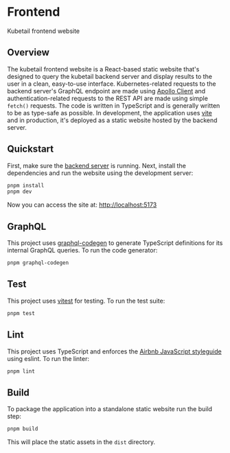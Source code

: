# Frontend

Kubetail frontend website

## Overview

The kubetail frontend website is a React-based static website that's designed to query the kubetail backend server and display results to the user in a clean, easy-to-use interface. Kubernetes-related requests to the backend server's GraphQL endpoint are made using [Apollo Client](https://www.apollographql.com/docs/react/) and authentication-related requests to the REST API are made using simple `fetch()` requests. The code is written in TypeScript and is generally written to be as type-safe as possible. In development, the application uses [vite](https://vitejs.dev/) and in production, it's deployed as a static website hosted by the backend server.

## Quickstart

First, make sure the [backend server](../backend) is running. Next, install the dependencies and run the website using the development server:

```sh
pnpm install
pnpm dev
```

Now you can access the site at:
[http://localhost:5173](http://localhost:5173)

## GraphQL

This project uses [graphql-codegen](https://the-guild.dev/graphql/codegen) to generate TypeScript definitions for its internal GraphQL queries. To run the code generator:

```sh
pnpm graphql-codegen
```

## Test

This project uses [vitest](https://vitest.dev/) for testing. To run the test suite:

```sh
pnpm test
```

## Lint

This project uses TypeScript and enforces the [Airbnb JavaScript styleguide](https://github.com/airbnb/javascript) using eslint. To run the linter:

```sh
pnpm lint
```

## Build

To package the application into a standalone static website run the build step:

```sh
pnpm build
```

This will place the static assets in the `dist` directory.
